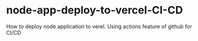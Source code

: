 # node-app-deploy-to-vercel-CI-CD
How to deploy node application to verel. Using actions feature of github for CI/CD
